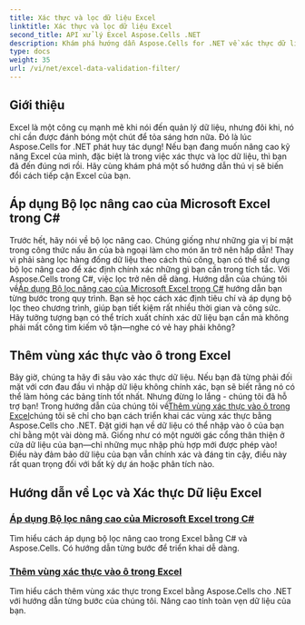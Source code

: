 ```yaml
---
title: Xác thực và lọc dữ liệu Excel
linktitle: Xác thực và lọc dữ liệu Excel
second_title: API xử lý Excel Aspose.Cells .NET
description: Khám phá hướng dẫn Aspose.Cells for .NET về xác thực dữ liệu và bộ lọc Excel—hướng dẫn đơn giản giúp nâng cao năng suất của bạn.
type: docs
weight: 35
url: /vi/net/excel-data-validation-filter/
---
```

## Giới thiệu

Excel là một công cụ mạnh mẽ khi nói đến quản lý dữ liệu, nhưng đôi khi, nó chỉ cần được đánh bóng một chút để tỏa sáng hơn nữa. Đó là lúc Aspose.Cells for .NET phát huy tác dụng! Nếu bạn đang muốn nâng cao kỹ năng Excel của mình, đặc biệt là trong việc xác thực và lọc dữ liệu, thì bạn đã đến đúng nơi rồi. Hãy cùng khám phá một số hướng dẫn thú vị sẽ biến đổi cách tiếp cận Excel của bạn.

## Áp dụng Bộ lọc nâng cao của Microsoft Excel trong C#

 Trước hết, hãy nói về bộ lọc nâng cao. Chúng giống như những gia vị bí mật trong công thức nấu ăn của bà ngoại làm cho món ăn trở nên hấp dẫn! Thay vì phải sàng lọc hàng đống dữ liệu theo cách thủ công, bạn có thể sử dụng bộ lọc nâng cao để xác định chính xác những gì bạn cần trong tích tắc. Với Aspose.Cells trong C#, việc lọc trở nên dễ dàng. Hướng dẫn của chúng tôi về[Áp dụng Bộ lọc nâng cao của Microsoft Excel trong C#](./apply-advanced-filter-of-microsoft-excel-in-csharp/) hướng dẫn bạn từng bước trong quy trình. Bạn sẽ học cách xác định tiêu chí và áp dụng bộ lọc theo chương trình, giúp bạn tiết kiệm rất nhiều thời gian và công sức. Hãy tưởng tượng bạn có thể trích xuất chính xác dữ liệu bạn cần mà không phải mất công tìm kiếm vô tận—nghe có vẻ hay phải không?

## Thêm vùng xác thực vào ô trong Excel

 Bây giờ, chúng ta hãy đi sâu vào xác thực dữ liệu. Nếu bạn đã từng phải đối mặt với cơn đau đầu vì nhập dữ liệu không chính xác, bạn sẽ biết rằng nó có thể làm hỏng các bảng tính tốt nhất. Nhưng đừng lo lắng - chúng tôi đã hỗ trợ bạn! Trong hướng dẫn của chúng tôi về[Thêm vùng xác thực vào ô trong Excel]()chúng tôi sẽ chỉ cho bạn cách triển khai các vùng xác thực bằng Aspose.Cells cho .NET. Đặt giới hạn về dữ liệu có thể nhập vào ô của bạn chỉ bằng một vài dòng mã. Giống như có một người gác cổng thân thiện ở cửa dữ liệu của bạn—chỉ những mục nhập phù hợp mới được phép vào! Điều này đảm bảo dữ liệu của bạn vẫn chính xác và đáng tin cậy, điều này rất quan trọng đối với bất kỳ dự án hoặc phân tích nào.

## Hướng dẫn về Lọc và Xác thực Dữ liệu Excel
### [Áp dụng Bộ lọc nâng cao của Microsoft Excel trong C#](./apply-advanced-filter-of-microsoft-excel-in-csharp/)
Tìm hiểu cách áp dụng bộ lọc nâng cao trong Excel bằng C# và Aspose.Cells. Có hướng dẫn từng bước để triển khai dễ dàng.
### [Thêm vùng xác thực vào ô trong Excel](./add-validation-area-to-cells-in-excel/)
Tìm hiểu cách thêm vùng xác thực trong Excel bằng Aspose.Cells cho .NET với hướng dẫn từng bước của chúng tôi. Nâng cao tính toàn vẹn dữ liệu của bạn.